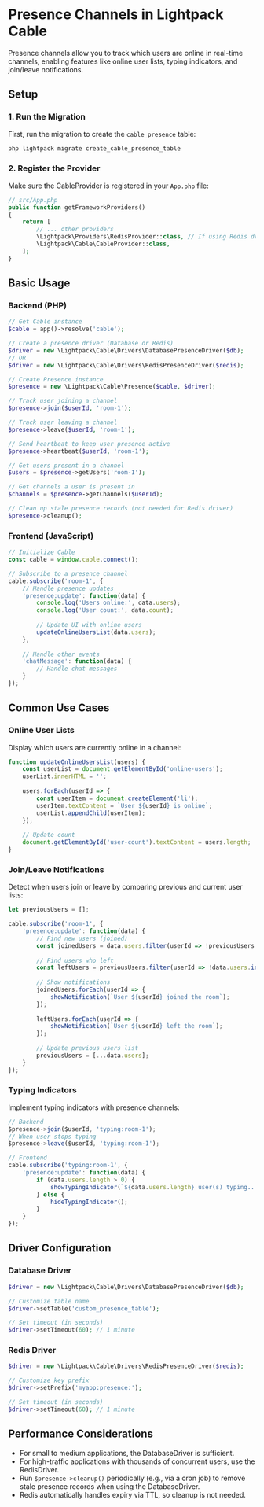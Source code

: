 # Presence Channels in Lightpack Cable

Presence channels allow you to track which users are online in real-time channels, enabling features like online user lists, typing indicators, and join/leave notifications.

## Setup

### 1. Run the Migration

First, run the migration to create the `cable_presence` table:

```bash
php lightpack migrate create_cable_presence_table
```

### 2. Register the Provider

Make sure the CableProvider is registered in your `App.php` file:

```php
// src/App.php
public function getFrameworkProviders()
{
    return [
        // ... other providers
        \Lightpack\Providers\RedisProvider::class, // If using Redis driver
        \Lightpack\Cable\CableProvider::class,
    ];
}
```

## Basic Usage

### Backend (PHP)

```php
// Get Cable instance
$cable = app()->resolve('cable');

// Create a presence driver (Database or Redis)
$driver = new \Lightpack\Cable\Drivers\DatabasePresenceDriver($db);
// OR
$driver = new \Lightpack\Cable\Drivers\RedisPresenceDriver($redis);

// Create Presence instance
$presence = new \Lightpack\Cable\Presence($cable, $driver);

// Track user joining a channel
$presence->join($userId, 'room-1');

// Track user leaving a channel
$presence->leave($userId, 'room-1');

// Send heartbeat to keep user presence active
$presence->heartbeat($userId, 'room-1');

// Get users present in a channel
$users = $presence->getUsers('room-1');

// Get channels a user is present in
$channels = $presence->getChannels($userId);

// Clean up stale presence records (not needed for Redis driver)
$presence->cleanup();
```

### Frontend (JavaScript)

```js
// Initialize Cable
const cable = window.cable.connect();

// Subscribe to a presence channel
cable.subscribe('room-1', {
    // Handle presence updates
    'presence:update': function(data) {
        console.log('Users online:', data.users);
        console.log('User count:', data.count);
        
        // Update UI with online users
        updateOnlineUsersList(data.users);
    },
    
    // Handle other events
    'chatMessage': function(data) {
        // Handle chat messages
    }
});
```

## Common Use Cases

### Online User Lists

Display which users are currently online in a channel:

```js
function updateOnlineUsersList(users) {
    const userList = document.getElementById('online-users');
    userList.innerHTML = '';
    
    users.forEach(userId => {
        const userItem = document.createElement('li');
        userItem.textContent = `User ${userId} is online`;
        userList.appendChild(userItem);
    });
    
    // Update count
    document.getElementById('user-count').textContent = users.length;
}
```

### Join/Leave Notifications

Detect when users join or leave by comparing previous and current user lists:

```js
let previousUsers = [];

cable.subscribe('room-1', {
    'presence:update': function(data) {
        // Find new users (joined)
        const joinedUsers = data.users.filter(userId => !previousUsers.includes(userId));
        
        // Find users who left
        const leftUsers = previousUsers.filter(userId => !data.users.includes(userId));
        
        // Show notifications
        joinedUsers.forEach(userId => {
            showNotification(`User ${userId} joined the room`);
        });
        
        leftUsers.forEach(userId => {
            showNotification(`User ${userId} left the room`);
        });
        
        // Update previous users list
        previousUsers = [...data.users];
    }
});
```

### Typing Indicators

Implement typing indicators with presence channels:

```js
// Backend
$presence->join($userId, 'typing:room-1');
// When user stops typing
$presence->leave($userId, 'typing:room-1');

// Frontend
cable.subscribe('typing:room-1', {
    'presence:update': function(data) {
        if (data.users.length > 0) {
            showTypingIndicator(`${data.users.length} user(s) typing...`);
        } else {
            hideTypingIndicator();
        }
    }
});
```

## Driver Configuration

### Database Driver

```php
$driver = new \Lightpack\Cable\Drivers\DatabasePresenceDriver($db);

// Customize table name
$driver->setTable('custom_presence_table');

// Set timeout (in seconds)
$driver->setTimeout(60); // 1 minute
```

### Redis Driver

```php
$driver = new \Lightpack\Cable\Drivers\RedisPresenceDriver($redis);

// Customize key prefix
$driver->setPrefix('myapp:presence:');

// Set timeout (in seconds)
$driver->setTimeout(60); // 1 minute
```

## Performance Considerations

- For small to medium applications, the DatabaseDriver is sufficient.
- For high-traffic applications with thousands of concurrent users, use the RedisDriver.
- Run `$presence->cleanup()` periodically (e.g., via a cron job) to remove stale presence records when using the DatabaseDriver.
- Redis automatically handles expiry via TTL, so cleanup is not needed.
